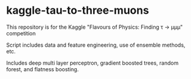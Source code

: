 # kaggle-tau-to-three-muons
This repository is for the Kaggle "Flavours of Physics: Finding τ → μμμ" competition

Script includes data and feature engineering, use of ensemble methods, etc.

Includes deep multi layer perceptron, gradient boosted trees, random forest, and flatness boosting.